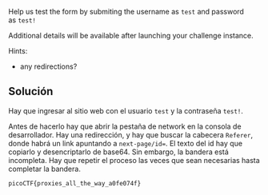 Help us test the form by submiting the username as `test` and password as `test!`

Additional details will be available after launching your challenge instance.

Hints:
- any redirections?

## Solución
Hay que ingresar al sitio web con el usuario `test` y la contraseña `test!`.

Antes de hacerlo hay que abrir la pestaña de network en la consola de desarrollador. Hay una redirección, y hay que buscar la cabecera `Referer`, donde habrá un link apuntando a `next-page/id=`. El texto del id hay que copiarlo y desencriptarlo de base64. Sin embargo, la bandera está incompleta. Hay que repetir el proceso las veces que sean necesarias hasta completar la bandera.

`picoCTF{proxies_all_the_way_a0fe074f}`